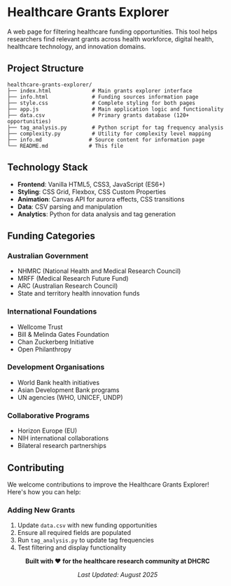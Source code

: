 # Healthcare Grants Explorer

A web page for filtering healthcare funding opportunities. This tool helps researchers find relevant grants across health workforce, digital health, healthcare technology, and innovation domains.


## Project Structure

```
healthcare-grants-explorer/
├── index.html             # Main grants explorer interface
├── info.html              # Funding sources information page
├── style.css              # Complete styling for both pages
├── app.js                 # Main application logic and functionality
├── data.csv               # Primary grants database (120+ opportunities)
├── tag_analysis.py        # Python script for tag frequency analysis
├── complexity.py          # Utility for complexity level mapping
├── info.md               # Source content for information page
└── README.md             # This file
```

## Technology Stack

- **Frontend**: Vanilla HTML5, CSS3, JavaScript (ES6+)
- **Styling**: CSS Grid, Flexbox, CSS Custom Properties
- **Animation**: Canvas API for aurora effects, CSS transitions
- **Data**: CSV parsing and manipulation
- **Analytics**: Python for data analysis and tag generation


## Funding Categories

### **Australian Government**
- NHMRC (National Health and Medical Research Council)
- MRFF (Medical Research Future Fund)
- ARC (Australian Research Council)
- State and territory health innovation funds

### **International Foundations**
- Wellcome Trust
- Bill & Melinda Gates Foundation
- Chan Zuckerberg Initiative
- Open Philanthropy

### **Development Organisations**
- World Bank health initiatives
- Asian Development Bank programs
- UN agencies (WHO, UNICEF, UNDP)

### **Collaborative Programs**
- Horizon Europe (EU)
- NIH international collaborations
- Bilateral research partnerships


## Contributing

We welcome contributions to improve the Healthcare Grants Explorer! Here's how you can help:

### **Adding New Grants**
1. Update `data.csv` with new funding opportunities
2. Ensure all required fields are populated
3. Run `tag_analysis.py` to update tag frequencies
4. Test filtering and display functionality




<div align="center">

**Built with ❤️ for the healthcare research community at DHCRC**

*Last Updated: August 2025*

</div>
